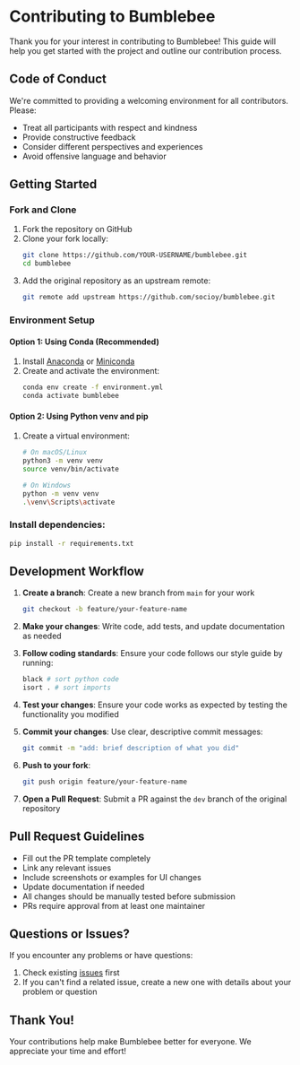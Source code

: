 # Contributing to Bumblebee

Thank you for your interest in contributing to Bumblebee! This guide will help you get started with the project and outline our contribution process.

## Code of Conduct

We're committed to providing a welcoming environment for all contributors. Please:

- Treat all participants with respect and kindness
- Provide constructive feedback
- Consider different perspectives and experiences
- Avoid offensive language and behavior

## Getting Started

### Fork and Clone

1. Fork the repository on GitHub
2. Clone your fork locally:
   ```bash
   git clone https://github.com/YOUR-USERNAME/bumblebee.git
   cd bumblebee
   ```
3. Add the original repository as an upstream remote:
   ```bash
   git remote add upstream https://github.com/socioy/bumblebee.git
   ```

### Environment Setup

#### Option 1: Using Conda (Recommended)

1. Install [Anaconda](https://www.anaconda.com/products/distribution) or [Miniconda](https://docs.conda.io/en/latest/miniconda.html)
2. Create and activate the environment:
   ```bash
   conda env create -f environment.yml
   conda activate bumblebee
   ```

#### Option 2: Using Python venv and pip

1. Create a virtual environment:
   ```bash
   # On macOS/Linux
   python3 -m venv venv
   source venv/bin/activate

   # On Windows
   python -m venv venv
   .\venv\Scripts\activate
   ```
### Install dependencies:

   ```bash
   pip install -r requirements.txt
   ```

## Development Workflow

1. **Create a branch**: Create a new branch from `main` for your work
   ```bash
   git checkout -b feature/your-feature-name
   ```

2. **Make your changes**: Write code, add tests, and update documentation as needed

3. **Follow coding standards**: Ensure your code follows our style guide by running:
   ```bash
   black # sort python code
   isort . # sort imports
   ```

4. **Test your changes**: Ensure your code works as expected by testing the functionality you modified

5. **Commit your changes**: Use clear, descriptive commit messages:
   ```bash
   git commit -m "add: brief description of what you did"
   ```

6. **Push to your fork**:
   ```bash
   git push origin feature/your-feature-name
   ```

7. **Open a Pull Request**: Submit a PR against the `dev` branch of the original repository

## Pull Request Guidelines

- Fill out the PR template completely
- Link any relevant issues
- Include screenshots or examples for UI changes
- Update documentation if needed
- All changes should be manually tested before submission
- PRs require approval from at least one maintainer

## Questions or Issues?

If you encounter any problems or have questions:

1. Check existing [issues](https://github.com/socioy/bumblebee/issues) first
2. If you can't find a related issue, create a new one with details about your problem or question

## Thank You!

Your contributions help make Bumblebee better for everyone. We appreciate your time and effort!